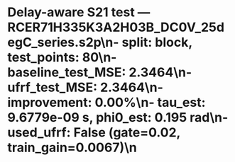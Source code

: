 # Delay-aware S21 test — RCER71H335K3A2H03B_DC0V_25degC_series.s2p\n- split: block, test_points: 80\n- baseline_test_MSE: 2.3464\n- ufrf_test_MSE: 2.3464\n- improvement: 0.00%\n- tau_est: 9.6779e-09 s, phi0_est: 0.195 rad\n- used_ufrf: False (gate=0.02, train_gain=0.0067)\n